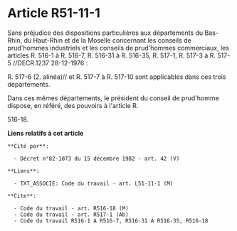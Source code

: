 # Article R51-11-1

Sans préjudice des dispositions particulières aux départements du Bas-Rhin, du Haut-Rhin et de la Moselle concernant les
conseils de prud'hommes industriels et les conseils de prud'hommes commerciaux, les articles R. 516-1 à R. 516-7, R. 516-31 à
R. 516-35, R. 517-1, R. 517-3 à R. 517-5 //DECR.1237 28-12-1976 :

R. 517-6 (2. alinéa)// et R. 517-7 à R. 517-10 sont applicables dans ces trois départements.

Dans ces mêmes départements, le président du conseil de prud'homme dispose, en référé, des pouvoirs à l'article R.

516-18.

**Liens relatifs à cet article**

	**Cité par**:

	  - Décret n°82-1073 du 15 décembre 1982 - art. 42 (V)

	**Liens**:

	  - TXT_ASSOCIE: Code du travail - art. L51-11-1 (M)

	**Cite**:

	  - Code du travail - art. R516-18 (M)
	  - Code du travail - art. R517-1 (Ab)
	  - Code du travail R516-1 A R516-7, R516-31 A R516-35, R516-18
